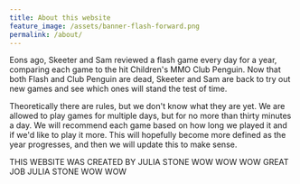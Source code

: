 ```yaml
---
title: About this website
feature_image: /assets/banner-flash-forward.png
permalink: /about/
---
```


Eons ago, Skeeter and Sam reviewed a flash game every day for a year, comparing each game to the hit Children's MMO Club Penguin. Now that both Flash and Club Penguin are dead, Skeeter and Sam are back to try out new games and see which ones will stand the test of time.

Theoretically there are rules, but we don't know what they are yet. We are allowed to play games for multiple days, but for no more than thirty minutes a day. We will recommend each game based on how long we played it and if we'd like to play it more. This will hopefully become more defined as the year progresses, and then we will update this to make sense.

THIS WEBSITE WAS CREATED BY JULIA STONE WOW WOW WOW GREAT JOB JULIA STONE WOW WOW
